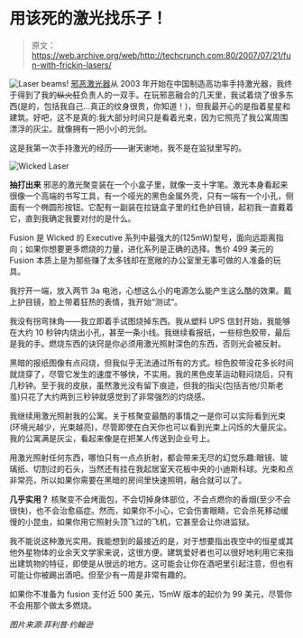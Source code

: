 # 用该死的激光找乐子！

> 原文：<https://web.archive.org/web/http://techcrunch.com:80/2007/07/21/fun-with-frickin-lasers/>

![Laser beams!](img/37bfd4aefca99151206e9da204de8756.png)
[邪恶激光器](https://web.archive.org/web/20160418160325/http://www.wickedlasers.com/)从 2003 年开始在中国制造高功率手持激光器，我终于得到了我的~~纵火狂~~负责人的一双手。在玩邪恶融合的几天里，我试着烧了很多东西(是的，包括我自己…真正的纹身很贵，你知道！)，但我最开心的是指着星星和建筑。好吧，这不是真的:我大部分时间只是看着光束，因为它照亮了我公寓周围漂浮的灰尘。就像拥有一把小小的光剑。

这是我第一次手持激光的经历——谢天谢地，我不是在监狱里写的。

![Wicked Laser](img/3050f3cb7820fea9d4865c1fab0d3188.png)

**抽打出来**
邪恶的激光聚变装在一个小盒子里，就像一支十字笔。激光本身看起来很像一个高端的书写工具，有一个哑光的黑色金属外壳，只有一端有一个小孔，侧面有一个椭圆形按钮。它配有一副装在拉链盒子里的红色护目镜，起初我一直戴着它，直到我确定我要对付的是什么。

Fusion 是 Wicked 的 Executive 系列中最强大的(125mW)型号，面向远距离指向；如果你想要更多燃烧的力量，进化系列是正确的选择。售价 499 美元的 Fusion 本质上是为那些赚了太多钱却在宽敞的办公室里无事可做的人准备的玩具。

我拧开一端，放入两节 3a 电池，心想这么小的电源怎么能产生这么酷的效果。戴上护目镜，脸上带着狂热的表情，我开始“测试”。

我没有拐弯抹角——我立即着手试图烧掉东西。我从塑料 UPS 信封开始，我能够在大约 10 秒钟内烧出小孔，甚至一条小线。我继续看报纸，一些棕色胶带，最后是我的手。燃烧东西的诀窍是你必须用激光照射深色的东西，否则光会被反射。

黑暗的报纸图像有点闷烧，但我似乎无法通过所有的方式。棕色胶带没花多长时间就烧穿了，尽管它发生的速度不够快，不实用。我的黑色皮革运动鞋闷烧后，只有几秒钟。至于我的皮肤，虽然激光没有留下痕迹，但我的指尖(包括吉他/贝斯老茧)只花了大约两到三秒钟就感觉到了非常强烈的灼烧感。

我继续用激光照射我的公寓。关于核聚变最酷的事情之一是你可以实际看到光束(环境光越少，光束越亮)，尽管即使在白天你也可以看到光束上闪烁的大量灰尘。我的公寓满是灰尘，看起来像是在把某人传送到企业号上。

用激光照射任何东西，哪怕只有一点点折射，都会带来无尽的幻觉乐趣:眼镜、玻璃纸、切割过的石头，当然还有挂在我起居室天花板中央的小迪斯科球。光束和点非常亮，所以如果你需要在黑暗的房间里快速照明，融合就可以了。

**几乎实用？**
核聚变不会烤面包，不会切掉身体部位，不会点燃你的香烟(至少不会很快)，也不会治愈癌症。然而，如果你不小心，它会伤害眼睛，它会杀死移动缓慢的小昆虫，如果你用它照射头顶飞过的飞机，它甚至会让你进监狱。

我不能说这种激光实用。我能想到的最接近的是，对于想要指出夜空中的恒星或其他外星物体的业余天文学家来说，这很方便。建筑爱好者也可以很好地利用它来指出建筑物的特征，即使是从很远的地方。这可能会让你在酒吧里引起注意，但也有可能让你被踢出酒吧。但至少有一周是非常有趣的。

如果你不准备为 fusion 支付近 500 美元，15mW 版本的起价为 99 美元，尽管你不会用那个做太多燃烧。

*图片来源:菲利普·约翰逊*